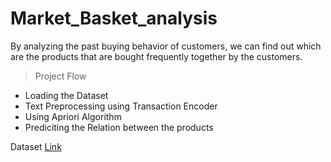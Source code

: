 # Market_Basket_analysis

By analyzing the past buying behavior of customers, we can find out which are the products that are bought frequently together by the customers.

> Project Flow

  - Loading the Dataset
  - Text Preprocessing using Transaction Encoder
  - Using Apriori Algorithm 
  - Prediciting the Relation between the products

Dataset [Link](Market_Basket_Optimisation.csv)
